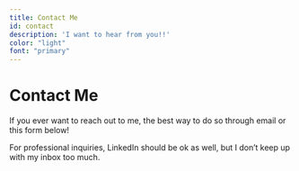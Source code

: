 ```yaml
---
title: Contact Me
id: contact
description: 'I want to hear from you!!'
color: "light"
font: "primary"
---
```

# Contact Me

If you ever want to reach out to me, the best way to do so through email or this form below! 
 
For professional inquiries, LinkedIn should be ok as well, but I don’t keep up with my inbox too much.

<contact-form></contact-form>

<about-content>
  <template #header>Socials</template>
  <template #body>

I'll leave these here just in case, but your best bet on getting ahold of me will be the form above. 

  </template>
</about-content>

<contact-socials></contact-socials>

